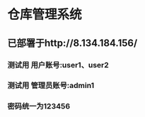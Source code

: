 # 仓库管理系统
## 已部署于http://8.134.184.156/
### 测试用 用户账号:user1、user2
### 测试用 管理员账号:admin1
### 密码统一为123456
